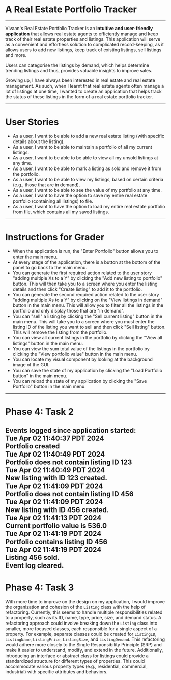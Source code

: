 # A Real Estate Portfolio Tracker
___
Vivaan's Real Estate Portfolio Tracker is an **intuitive and user-friendly application** that allows real estate agents to 
efficiently manage and keep track of their real estate properties and listings. This application will
serve as a convenient and effortless solution to complicated record-keeping, as it allows users to add new listings, keep track
of existing listings, sell listings and more.

Users can categorise the listings by demand, which helps determine trending listings and thus, provides valuable insights
to improve sales.

Growing up, I have always been interested in real estate and real estate management. As such, when I learnt that real estate agents
often manage a lot of listings at one time, I wanted to create an application that helps track the status of these listings
in the form of a real estate portfolio tracker.

---
# User Stories
- As a user, I want to be able to add a new real estate listing (with specific details about the listing).
- As a user, I want to be able to maintain a portfolio of all my current listings.
- As a user, I want to be able to be able to view all my unsold listings at any time.
- As a user, I want to be able to mark a listing as sold and remove it from the portfolio.
- As a user, I want to be able to view my listings, based on certain criteria (e.g., those that are in demand).
- As a user, I want to be able to see the value of my portfolio at any time.
- As a user, I want to have the option to save my entire real estate portfolio (containing all listings) to file.
- As a user, I want to have the option to load my entire real estate portfolio from file, which contains all my saved listings.
---
# Instructions for Grader
- When the application is run, the "Enter Portfolio" button allows you to enter the main menu.
- At every stage of the application, there is a button at the bottom of the panel to go back to the main menu.
- You can generate the first required action related to the user story "adding multiple Xs to a Y" by clicking the "Add 
new listing to portfolio" button. This will then take you to a screen where you enter the listing details and then click 
"Create listing" to add it to the portfolio.
- You can generate the second required action related to the user story "adding multiple Xs to a Y" by clicking on the 
"View listings in demand" button in the main menu. This will allow you to filter all the listings in the portfolio and 
only display those that are "in demand".
- You can "sell" a listing by clicking the "Sell current listing" button in the main menu. This will take you to a screen 
where you must enter the listing ID of the listing you want to sell and then click "Sell listing" button. This will remove 
the listing from the portfolio.
- You can view all current listings in the portfolio by clicking the "View all listings" button in the main menu.
- You can view the sum total value of the listings in the portfolio by clicking the "View portfolio value" button in the 
main menu.
- You can locate my visual component by looking at the background image of the GUI.
- You can save the state of my application by clicking the "Load Portfolio button" in the main menu.
- You can reload the state of my application by clicking the "Save Portfolio" button in the main menu.
---
# Phase 4: Task 2
Events logged since application started:<br>
Tue Apr 02 11:40:37 PDT 2024 <br>
Portfolio created<br>
Tue Apr 02 11:40:49 PDT 2024<br>
Portfolio does not contain listing ID 123<br>
Tue Apr 02 11:40:49 PDT 2024<br>
New listing with ID 123 created.<br>
Tue Apr 02 11:41:09 PDT 2024<br>
Portfolio does not contain listing ID 456<br>
Tue Apr 02 11:41:09 PDT 2024<br>
New listing with ID 456 created.<br>
Tue Apr 02 11:41:13 PDT 2024<br>
Current portfolio value is 536.0<br>
Tue Apr 02 11:41:19 PDT 2024<br>
Portfolio contains listing ID 456<br>
Tue Apr 02 11:41:19 PDT 2024<br>
Listing 456 sold.<br>
Event log cleared.
---
# Phase 4: Task 3
With more time to improve on the design on my application, I would improve the organization and cohesion of the `Listing` class with the help of refactoring.
Currently, this seems to handle multiple responsibilities related to a property, such as its ID, name, type, price, size, and demand status. 
A refactoring approach could involve breaking down the `Listing` class into smaller, more focused classes, each responsible for a single aspect of a property. 
For example, separate classes could be created for `ListingID`, `ListingName`, `ListingPrice`, `ListingSize`, and `ListingDemand`. 
This refactoring would adhere more closely to the Single Responsibility Principle (SRP) and make it easier to understand, modify, and extend in the future.
Additionally, introducing an interface or abstract class for listings could provide a standardized structure for different types of properties. This could accommodate various property types (e.g., residential, commercial, industrial) with specific attributes and behaviors.